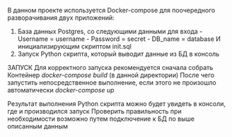 В данном проекте используется Docker-compose для поочередного разворачивания двух приложений:
  1) База данных Postgres, со следующими данными для входа
    - Username = username
    - Password = secret
    - DB_name = database
    И инициализирующим скриптом init.sql
  2) Запуск Python скрипта, который выводит данные из БД в консоль


ЗАПУСК
Для корректного запуска рекомендуется сначала собрать Контейнер 
*docker-compose build* (в данной директории)
После чего запустить непосредственное выполнение, если этого не произошло автоматически
*docker-compose up*

Результат выполнения Python скрипта можно будет увидеть в консоли, где и производился запуск
Проверить правильность при необходимости возможно путем подключение к БД по выше описанным данным
